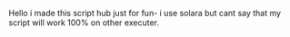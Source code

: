 Hello i made this script hub just for fun- i use solara but cant say that my script will work 100% on other executer. 


